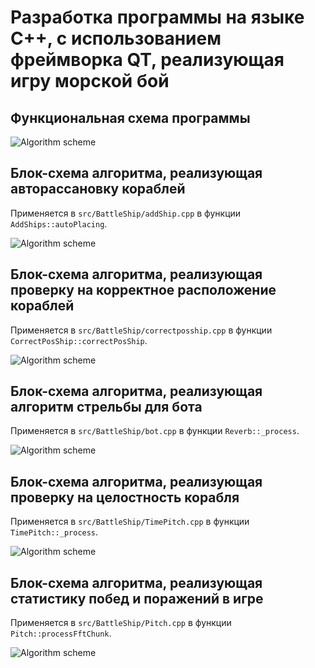 # Разработка программы на языке С++, с использованием фреймворка QT, реализующая игру морской бой

## Функциональная схема программы

![Algorithm scheme](schemes/1.png)

## Блок-схема алгоритма, реализующая авторассановку кораблей

Применяется в `src/BattleShip/addShip.cpp` в функции `AddShips::autoPlacing`.

![Algorithm scheme](schemes/2.png)

## Блок-схема алгоритма, реализующая проверку на корректное расположение кораблей

Применяется в `src/BattleShip/correctposship.cpp` в функции `CorrectPosShip::correctPosShip`.

![Algorithm scheme](schemes/3.png)

## Блок-схема алгоритма, реализующая алгоритм стрельбы для бота

Применяется в `src/BattleShip/bot.cpp` в функции `Reverb::_process`.

![Algorithm scheme](schemes/4.png)

## Блок-схема алгоритма, реализующая проверку на целостность корабля

Применяется в `src/BattleShip/TimePitch.cpp` в функции `TimePitch::_process`.

![Algorithm scheme](schemes/5.png)

## Блок-схема алгоритма, реализующая статистику побед и поражений в игре

Применяется в `src/BattleShip/Pitch.cpp` в функции `Pitch::processFftChunk`.

![Algorithm scheme](schemes/6.png)
